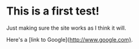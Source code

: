 This is a first test!
=====================

Just making sure the site works as I think it will.

Here's a [link to Google]{http://www.google.com}.


